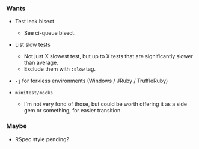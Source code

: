 ### Wants

- Test leak bisect
  - See ci-queue bisect.

- List slow tests
  - Not just X slowest test, but up to X tests that are significantly slower than average.
  - Exclude them with `:slow` tag.

- `-j` for forkless environments (Windows / JRuby / TruffleRuby)

- `minitest/mocks`
  - I'm not very fond of those, but could be worth offering it as a side gem or something, for easier transition.

### Maybe

- RSpec style pending?
